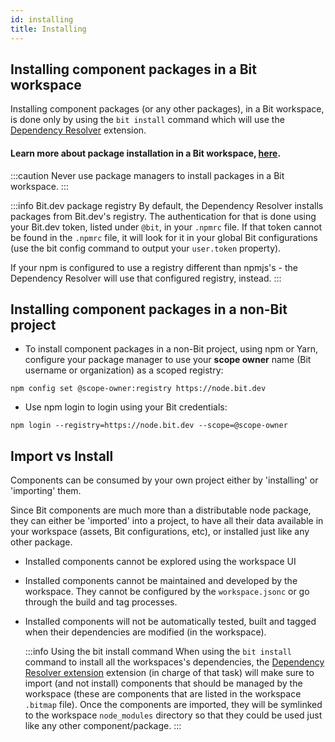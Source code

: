 ```yaml
---
id: installing
title: Installing
---
```


## Installing component packages in a Bit workspace

Installing component packages (or any other packages), in a Bit workspace, is done only by using the `bit install` command which will use the [Dependency Resolver](/building-with-bit/dependency-resolver/overview) extension.

#### Learn more about package installation in a Bit workspace, [here](/building-with-bit/dependency-resolver/dependency-installation).

:::caution
Never use package managers to install packages in a Bit workspace.
:::

:::info Bit.dev package registry
By default, the Dependency Resolver installs packages from Bit.dev's registry.
The authentication for that is done using your Bit.dev token, listed under `@bit`, in your `.npmrc` file.
If that token cannot be found in the `.npmrc` file, it will look for it in your global Bit configurations (use the bit config command to output your `user.token` property).

If your npm is configured to use a registry different than npmjs's - the Dependency Resolver will use that configured registry, instead.
:::


## Installing component packages in a non-Bit project

- To install component packages in a non-Bit project, using npm or Yarn, configure your package manager to use your __scope owner__ name
(Bit username or organization) as a scoped registry:

```shell
npm config set @scope-owner:registry https://node.bit.dev
```

- Use npm login to login using your Bit credentials:

```shell
npm login --registry=https://node.bit.dev --scope=@scope-owner
```

## Import vs Install

Components can be consumed by your own project either by 'installing' or 'importing' them.

Since Bit components are much more than a distributable node package, they can either be 'imported' into a project,
to have all their data available in your workspace (assets, Bit configurations, etc), or installed just like any other package.

- Installed components cannot be explored using the workspace UI
- Installed components cannot be maintained and developed by the workspace. They cannot be configured by the `workspace.jsonc` or go through the build and tag processes.
- Installed components will not be automatically tested, built and tagged when their dependencies are modified (in the workspace).

  :::info Using the bit install command
  When using the `bit install` command to install all the workspaces's dependencies, the [Dependency Resolver extension](/building-with-bit/dependency-resolver/overview) extension (in charge of that task) will
  make sure to import (and not install) components that should be managed by the workspace (these are components that are listed in the workspace `.bitmap` file).
  Once the components are imported, they will be symlinked to the workspace `node_modules` directory so that they could be used just like any other component/package.
  :::
